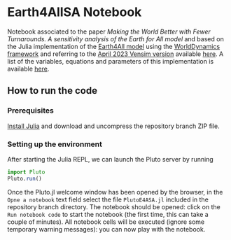 # Earth4AllSA Notebook
Notebook associated to the paper *Making the World Better with Fewer Turnarounds. A sensitivity analysis of the Earth for All model* and based on the Julia implementation of the [Earth4All model](https://earth4all.life/the-science-rp/) using the [WorldDynamics framework](https://github.com/worlddynamics/WorldDynamics.jl) and referring to the [April 2023 Vensim version](https://web.archive.org/web/20220830093115/https://earth4all.life/the-science/) available [here](https://stockholmuniversity.app.box.com/s/uh7fjh52pvh7yx1mqfwqcyxdcvegrodf/folder/170558692760). A list of the variables, equations and parameters of this implementation is available [here](https://www.pilucrescenzi.it/e4asa/e4a.html).

## How to run the code

### Prerequisites

[Install Julia](https://julialang.org/) and download and uncompress the repository branch ZIP file.

### Setting up the environment

After starting the Julia REPL, we can launch the Pluto server by running
```jl
import Pluto
Pluto.run()
```

Once the Pluto.jl welcome window has been opened by the browser, in the `Opne a notebook` text field select the file `PlutoE4ASA.jl` included in the repository branch directory. The notebook should be opened: click on the `Run notebook code` to start the notebook (the first time, this can take a couple of minutes). All notebook cells will be executed (ignore some temporary warning messages): you can now play with the notebook.
